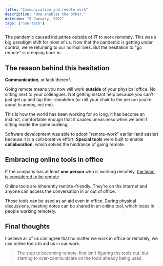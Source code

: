 ```yaml
---
title: "Communication and remote work"
description: "One enables the other."
datetime: "5 January, 2022"
tags: ["non-tech"]
---
```


The pandemic caused industries outside of **IT** to work remotely. This was a big paradigm shift for most of us. Now that the pandemic is getting under control, we're returning to our normal lives. But the hesitation to "go remote" is creeping back in.

## The reason behind this hesitation

**Communication**, or lack thereof.

Going remote means you now will work **outside** of your physical office. No sitting next to your colleagues. Not getting instant help because you can't just get up and tap their shoulders (or roll your chair to the person you’re about to annoy, not me).

This is how the world has been working for so long, it has become an instinct, comfortable enough that it causes uneasiness when we aren't sitting inside the same building.

Software development was able to adopt "remote-work" earlier (and easier) because it is a collaborative effort. **Special tools** were built to enable **collaboration**, which solved the hindrance of going remote.

## Embracing online tools in office

If the company has at least **one person** who is working remotely, [the team is considered to be remote](https://www.equalexperts.com/blog/remote-first/what-do-we-mean-by-remote-first-working/?utm_id=remote-first-return-4&utm_content=184399985&utm_medium=social&utm_source=twitter&hss_channel=tw-219242136)

Online tools are inherently remote-friendly. They’re on the internet and anyone can access the conversation in or out of office.

These tools can be used as an aid even in office. During physical discussions, meeting notes can be shared in an online tool, which loops in people working remotely.

## Final thoughts

I believe all of us can agree that no matter we work in office or remotely, we use online tools to aid us in our work.

> The step to becoming remote-first isn't figuring the tools out, but starting to over-communicate on the tools already being used.
